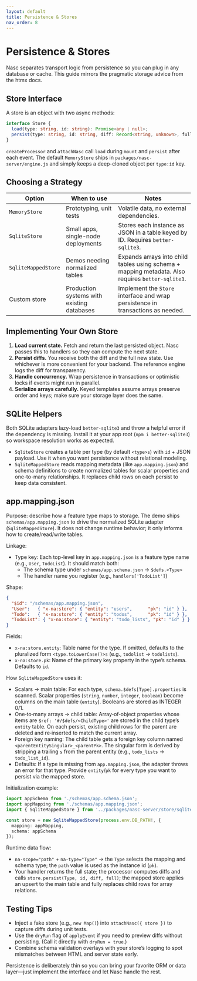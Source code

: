 ```yaml
---
layout: default
title: Persistence & Stores
nav_order: 8
---
```


# Persistence & Stores

Nasc separates transport logic from persistence so you can plug in any database or cache. This guide mirrors the pragmatic storage advice from the htmx docs.

## Store Interface

A store is an object with two async methods:

```ts
interface Store {
  load(type: string, id: string): Promise<any | null>;
  persist(type: string, id: string, diff: Record<string, unknown>, full: any): Promise<void>;
}
```

`createProcessor` and `attachNasc` call `load` during `mount` and `persist` after each event. The default `MemoryStore` ships in `packages/nasc-server/engine.js` and simply keeps a deep-cloned object per `type:id` key.

## Choosing a Strategy

| Option | When to use | Notes |
| --- | --- | --- |
| `MemoryStore` | Prototyping, unit tests | Volatile data, no external dependencies. |
| `SqliteStore` | Small apps, single-node deployments | Stores each instance as JSON in a table keyed by ID. Requires `better-sqlite3`. |
| `SqliteMappedStore` | Demos needing normalized tables | Expands arrays into child tables using schema + mapping metadata. Also requires `better-sqlite3`. |
| Custom store | Production systems with existing databases | Implement the `Store` interface and wrap persistence in transactions as needed. |

## Implementing Your Own Store

1. **Load current state.** Fetch and return the last persisted object. Nasc passes this to handlers so they can compute the next state.
2. **Persist diffs.** You receive both the diff and the full new state. Use whichever is more convenient for your backend. The reference engine logs the diff for transparency.
3. **Handle concurrency.** Wrap persistence in transactions or optimistic locks if events might run in parallel.
4. **Serialize arrays carefully.** Keyed templates assume arrays preserve order and keys; make sure your storage layer does the same.

## SQLite Helpers

Both SQLite adapters lazy-load `better-sqlite3` and throw a helpful error if the dependency is missing. Install it at your app root (`npm i better-sqlite3`) so workspace resolution works as expected.

- `SqliteStore` creates a table per type (by default `<type>s`) with `id` + JSON payload. Use it when you want persistence without relational modeling.
- `SqliteMappedStore` reads mapping metadata (like `app.mapping.json`) and schema definitions to create normalized tables for scalar properties and one-to-many relationships. It replaces child rows on each persist to keep data consistent.

## app.mapping.json

Purpose: describe how a feature type maps to storage. The demo ships `schemas/app.mapping.json` to drive the normalized SQLite adapter (`SqliteMappedStore`). It does not change runtime behavior; it only informs how to create/read/write tables.

Linkage:
- Type key: Each top-level key in `app.mapping.json` is a feature type name (e.g., `User`, `TodoList`). It should match both:
  - The schema type under `schemas/app.schema.json` → `$defs.<Type>`
  - The handler name you register (e.g., `handlers['TodoList']`)

Shape:

```json
{
  "$id": "/schemas/app.mapping.json",
  "User":   { "x-na:store": { "entity": "users",      "pk": "id" } },
  "Todo":   { "x-na:store": { "entity": "todos",      "pk": "id" } },
  "TodoList": { "x-na:store": { "entity": "todo_lists", "pk": "id" } }
}
```

Fields:
- `x-na:store.entity`: Table name for the type. If omitted, defaults to the pluralized form `<type.toLowerCase()>s` (e.g., `todolist` → `todolists`).
- `x-na:store.pk`: Name of the primary key property in the type’s schema. Defaults to `id`.

How `SqliteMappedStore` uses it:
- Scalars → main table: For each type, `schema.$defs[Type].properties` is scanned. Scalar properties (`string`, `number`, `integer`, `boolean`) become columns on the main table (`entity`). Booleans are stored as INTEGER 0/1.
- One‑to‑many arrays → child table: Array‑of‑object properties whose items are `$ref: '#/$defs/<ChildType>'` are stored in the child type’s `entity` table. On each persist, existing child rows for the parent are deleted and re‑inserted to match the current array.
- Foreign key naming: The child table gets a foreign key column named `<parentEntitySingular>_<parentPk>`. The singular form is derived by stripping a trailing `s` from the parent entity (e.g., `todo_lists` → `todo_list_id`).
- Defaults: If a type is missing from `app.mapping.json`, the adapter throws an error for that type. Provide `entity`/`pk` for every type you want to persist via the mapped store.

Initialization example:

```ts
import appSchema from './schemas/app.schema.json';
import appMapping from './schemas/app.mapping.json';
import { SqliteMappedStore } from '../packages/nasc-server/store/sqlite-mapped';

const store = new SqliteMappedStore(process.env.DB_PATH!, {
  mapping: appMapping,
  schema: appSchema
});
```

Runtime data flow:
- `na-scope="path"` + `na-type="Type"` → the `Type` selects the mapping and schema type; the `path` value is used as the instance id (`pk`).
- Your handler returns the full state; the processor computes diffs and calls `store.persist(Type, id, diff, full)`; the mapped store applies an upsert to the main table and fully replaces child rows for array relations.

## Testing Tips

- Inject a fake store (e.g., `new Map()`) into `attachNasc({ store })` to capture diffs during unit tests.
- Use the `dryRun` flag of `applyEvent` if you need to preview diffs without persisting. (Call it directly with `dryRun = true`.)
- Combine schema validation overlays with your store’s logging to spot mismatches between HTML and server state early.

Persistence is deliberately thin so you can bring your favorite ORM or data layer—just implement the interface and let Nasc handle the rest.
